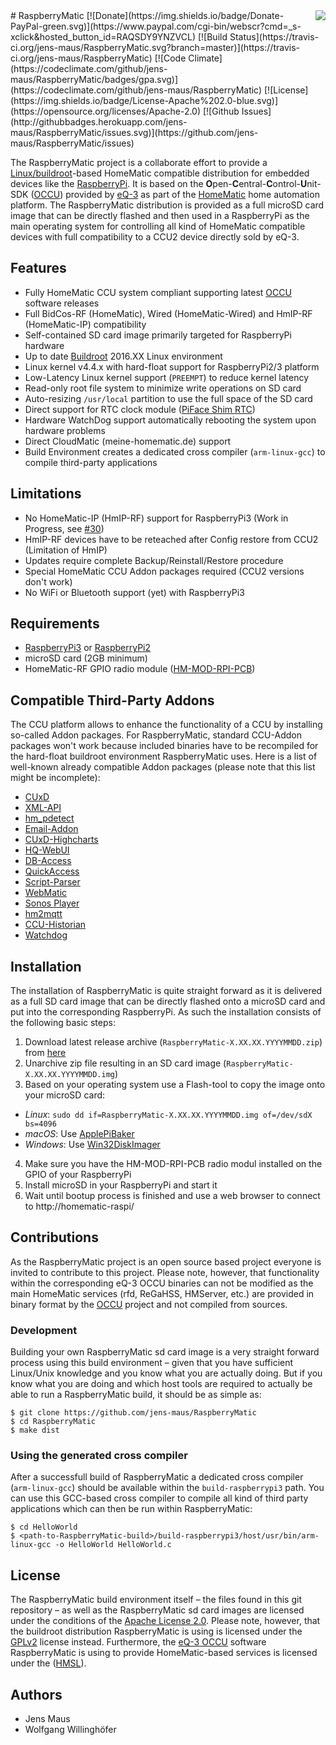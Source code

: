 <img src="https://github.com/jens-maus/RaspberryMatic/raw/master/buildroot-external/package/homematic/logo.png" align=right>
# RaspberryMatic
[![Donate](https://img.shields.io/badge/Donate-PayPal-green.svg)](https://www.paypal.com/cgi-bin/webscr?cmd=_s-xclick&hosted_button_id=RAQSDY9YNZVCL)
[![Build Status](https://travis-ci.org/jens-maus/RaspberryMatic.svg?branch=master)](https://travis-ci.org/jens-maus/RaspberryMatic)
[![Code Climate](https://codeclimate.com/github/jens-maus/RaspberryMatic/badges/gpa.svg)](https://codeclimate.com/github/jens-maus/RaspberryMatic)
[![License](https://img.shields.io/badge/License-Apache%202.0-blue.svg)](https://opensource.org/licenses/Apache-2.0)
[![Github Issues](http://githubbadges.herokuapp.com/jens-maus/RaspberryMatic/issues.svg)](https://github.com/jens-maus/RaspberryMatic/issues)

The RaspberryMatic project is a collaborate effort to provide a [Linux/buildroot](http://buildroot.org/)-based HomeMatic compatible distribution for embedded devices like the [RaspberryPi](https://www.raspberrypi.org/). It is based on the **O**pen-**C**entral-**C**ontrol-**U**nit-SDK ([OCCU](https://github.com/eq-3/occu)) provided by [eQ-3](http://eq-3.de) as part of the [HomeMatic](http://homematic.com/) home automation platform. The RaspberryMatic distribution is provided as a full microSD card image that can be directly flashed and then used in a RaspberryPi as the main operating system for controlling all kind of HomeMatic compatible devices with full compatibility to a CCU2 device directly sold by eQ-3.

## Features
* Fully HomeMatic CCU system compliant supporting latest [OCCU](https://github.com/eq-3/occu) software releases
* Full BidCos-RF (HomeMatic), Wired (HomeMatic-Wired) and HmIP-RF (HomeMatic-IP) compatibility
* Self-contained SD card image primarily targeted for RaspberryPi hardware
* Up to date [Buildroot](http://buildroot.org/) 2016.XX Linux environment
* Linux kernel v4.4.x with hard-float support for RaspberryPi2/3 platform 
* Low-Latency Linux kernel support (`PREEMPT`) to reduce kernel latency
* Read-only root file system to minimize write operations on SD card
* Auto-resizing `/usr/local` partition to use the full space of the SD card
* Direct support for RTC clock module ([PiFace Shim RTC](http://www.piface.org.uk/products/piface_clock/))
* Hardware WatchDog support automatically rebooting the system upon hardware problems
* Direct CloudMatic (meine-homematic.de) support
* Build Environment creates a dedicated cross compiler (`arm-linux-gcc`) to compile third-party applications

## Limitations
* No HomeMatic-IP (HmIP-RF) support for RaspberryPi3 (Work in Progress, see [#30](https://github.com/jens-maus/RaspberryMatic/issues/30))
* HmIP-RF devices have to be reteached after Config restore from CCU2 (Limitation of HmIP)
* Updates require complete Backup/Reinstall/Restore procedure
* Special HomeMatic CCU Addon packages required (CCU2 versions don't work)
* No WiFi or Bluetooth support (yet) with RaspberryPi3

## Requirements
* [RaspberryPi3](https://www.raspberrypi.org/products/raspberry-pi-3-model-b/) or [RaspberryPi2](https://www.raspberrypi.org/products/raspberry-pi-2-model-b)
* microSD card (2GB minimum)
* HomeMatic-RF GPIO radio module ([HM-MOD-RPI-PCB](http://www.elv.de/homematic-funkmodul-fuer-raspberry-pi-bausatz.html))

## Compatible Third-Party Addons
The CCU platform allows to enhance the functionality of a CCU by installing so-called Addon packages. For RaspberryMatic, standard CCU-Addon packages won't work because included binaries have to be recompiled for the hard-float buildroot environment RaspberryMatic uses. Here is a list of well-known already compatible Addon packages (please note that this list might be incomplete):

* [CUxD](https://github.com/jens-maus/cuxd)
* [XML-API](https://github.com/jens-maus/XML-API)
* [hm_pdetect](https://github.com/jens-maus/hm_pdetect)
* [Email-Addon](https://github.com/jens-maus/hm_email)
* [CUxD-Highcharts](https://github.com/hobbyquaker/CUxD-Highcharts)
* [HQ-WebUI](https://github.com/jens-maus/hq-webui)
* [DB-Access](https://github.com/jens-maus/dbaccess)
* [QuickAccess](https://github.com/jens-maus/quickaccess)
* [Script-Parser](https://github.com/jens-maus/scriptparser)
* [WebMatic](https://github.com/ldittmar81/webmatic)
* [Sonos Player](https://github.com/jens-maus/hm-sonos)
* [hm2mqtt](https://github.com/owagner/hm2mqtt)
* [CCU-Historian](https://github.com/jens-maus/hm-ccu-historian)
* [Watchdog](https://github.com/jens-maus/hm-watchdog)

## Installation
The installation of RaspberryMatic is quite straight forward as it is delivered as a full SD card image that can be directly flashed onto a microSD card and put into the corresponding RaspberryPi. As such the installation consists of the following basic steps:

1. Download latest release archive (`RaspberryMatic-X.XX.XX.YYYYMMDD.zip`) from [here](https://github.com/jens-maus/RaspberryMatic/releases)
2. Unarchive zip file resulting in an SD card image (`RaspberryMatic-X.XX.XX.YYYYMMDD.img`)
3. Based on your operating system use a Flash-tool to copy the image onto your microSD card:
  * <i>Linux</i>: `sudo dd if=RaspberryMatic-X.XX.XX.YYYYMMDD.img of=/dev/sdX bs=4096`
  * <i>macOS</i>: Use [ApplePiBaker](http://www.tweaking4all.com/hardware/raspberry-pi/macosx-apple-pi-baker/)
  * <i>Windows</i>: Use [Win32DiskImager](https://sourceforge.net/projects/win32diskimager/)
4. Make sure you have the HM-MOD-RPI-PCB radio modul installed on the GPIO of your RaspberryPi
4. Install microSD in your RaspberryPi and start it
5. Wait until bootup process is finished and use a web browser to connect to http://homematic-raspi/
 
## Contributions
As the RaspberryMatic project is an open source based project everyone is invited to contribute to this project. Please note, however, that functionality within the corresponding eQ-3 OCCU binaries can not be modified as the main HomeMatic services (rfd, ReGaHSS, HMServer, etc.) are provided in binary format by the [OCCU](https://github.com/eq-3/occu) project and not compiled from sources.

### Development
Building your own RaspberryMatic sd card image is a very straight forward process using this build environment – given that you have sufficient Linux/Unix knowledge and you know what you are actually doing. But if you know what you are doing and which host tools are required to actually be able to run a RaspberryMatic build, it should be as simple as:

```
$ git clone https://github.com/jens-maus/RaspberryMatic
$ cd RaspberryMatic
$ make dist
```

### Using the generated cross compiler
After a successfull build of RaspberryMatic a dedicated cross compiler (`arm-linux-gcc`) should be available within the `build-raspberrypi3` path. You can use this GCC-based cross compiler to compile all kind of third party applications which can then be run within RaspberryMatic:

```
$ cd HelloWorld
$ <path-to-RaspberryMatic-build>/build-raspberrypi3/host/usr/bin/arm-linux-gcc -o HelloWorld HelloWorld.c
```

## License
The RaspberryMatic build environment itself – the files found in this git repository – as well as the RaspberryMatic sd card images are licensed under the conditions of the [Apache License 2.0](https://opensource.org/licenses/Apache-2.0). Please note, however, that the buildroot distribution RaspberryMatic is using is licensed under the [GPLv2](http://www.gnu.org/licenses/gpl-2.0.html) license instead. Furthermore, the [eQ-3 OCCU](https://github.com/eq-3/occu) software RaspberryMatic is using to provide HomeMatic-based services is licensed under the ([HMSL](https://github.com/eq-3/occu/blob/master/LicenseDE.txt)).

## Authors

* Jens Maus
* Wolfgang Willinghöfer
